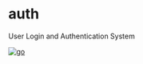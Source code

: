 # auth
User Login and Authentication System

[![go](https://github.com/shikharvashistha/auth/actions/workflows/go.yml/badge.svg?branch=main)](https://github.com/shikharvashistha/auth/actions/workflows/go.yml)
